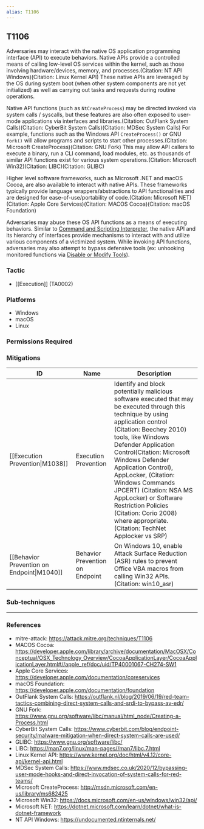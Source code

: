 ```yaml
---
alias: T1106
---
```


## T1106

Adversaries may interact with the native OS application programming interface (API) to execute behaviors. Native APIs provide a controlled means of calling low-level OS services within the kernel, such as those involving hardware/devices, memory, and processes.(Citation: NT API Windows)(Citation: Linux Kernel API) These native APIs are leveraged by the OS during system boot (when other system components are not yet initialized) as well as carrying out tasks and requests during routine operations.

Native API functions (such as <code>NtCreateProcess</code>) may be directed invoked via system calls / syscalls, but these features are also often exposed to user-mode applications via interfaces and libraries.(Citation: OutFlank System Calls)(Citation: CyberBit System Calls)(Citation: MDSec System Calls) For example, functions such as the Windows API <code>CreateProcess()</code> or GNU <code>fork()</code> will allow programs and scripts to start other processes.(Citation: Microsoft CreateProcess)(Citation: GNU Fork) This may allow API callers to execute a binary, run a CLI command, load modules, etc. as thousands of similar API functions exist for various system operations.(Citation: Microsoft Win32)(Citation: LIBC)(Citation: GLIBC)

Higher level software frameworks, such as Microsoft .NET and macOS Cocoa, are also available to interact with native APIs. These frameworks typically provide language wrappers/abstractions to API functionalities and are designed for ease-of-use/portability of code.(Citation: Microsoft NET)(Citation: Apple Core Services)(Citation: MACOS Cocoa)(Citation: macOS Foundation)

Adversaries may abuse these OS API functions as a means of executing behaviors. Similar to [Command and Scripting Interpreter](https://attack.mitre.org/techniques/T1059), the native API and its hierarchy of interfaces provide mechanisms to interact with and utilize various components of a victimized system. While invoking API functions, adversaries may also attempt to bypass defensive tools (ex: unhooking monitored functions via [Disable or Modify Tools](https://attack.mitre.org/techniques/T1562/001)).


### Tactic
- [[Execution]] (TA0002)

### Platforms
- Windows
- macOS
- Linux

### Permissions Required

### Mitigations

| ID | Name | Description |
| --- | --- | --- |
| [[Execution Prevention\|M1038]] | Execution Prevention | Identify and block potentially malicious software executed that may be executed through this technique by using application control (Citation: Beechey 2010) tools, like Windows Defender Application Control(Citation: Microsoft Windows Defender Application Control), AppLocker, (Citation: Windows Commands JPCERT) (Citation: NSA MS AppLocker) or Software Restriction Policies (Citation: Corio 2008) where appropriate. (Citation: TechNet Applocker vs SRP) |
| [[Behavior Prevention on Endpoint\|M1040]] | Behavior Prevention on Endpoint | On Windows 10, enable Attack Surface Reduction (ASR) rules to prevent Office VBA macros from calling Win32 APIs. (Citation: win10_asr) |

### Sub-techniques


---
### References

- mitre-attack: https://attack.mitre.org/techniques/T1106
- MACOS Cocoa: https://developer.apple.com/library/archive/documentation/MacOSX/Conceptual/OSX_Technology_Overview/CocoaApplicationLayer/CocoaApplicationLayer.html#//apple_ref/doc/uid/TP40001067-CH274-SW1
- Apple Core Services: https://developer.apple.com/documentation/coreservices
- macOS Foundation: https://developer.apple.com/documentation/foundation
- OutFlank System Calls: https://outflank.nl/blog/2019/06/19/red-team-tactics-combining-direct-system-calls-and-srdi-to-bypass-av-edr/
- GNU Fork: https://www.gnu.org/software/libc/manual/html_node/Creating-a-Process.html
- CyberBit System Calls: https://www.cyberbit.com/blog/endpoint-security/malware-mitigation-when-direct-system-calls-are-used/
- GLIBC: https://www.gnu.org/software/libc/
- LIBC: https://man7.org/linux/man-pages//man7/libc.7.html
- Linux Kernel API: https://www.kernel.org/doc/html/v4.12/core-api/kernel-api.html
- MDSec System Calls: https://www.mdsec.co.uk/2020/12/bypassing-user-mode-hooks-and-direct-invocation-of-system-calls-for-red-teams/
- Microsoft CreateProcess: http://msdn.microsoft.com/en-us/library/ms682425
- Microsoft Win32: https://docs.microsoft.com/en-us/windows/win32/api/
- Microsoft NET: https://dotnet.microsoft.com/learn/dotnet/what-is-dotnet-framework
- NT API Windows: https://undocumented.ntinternals.net/
